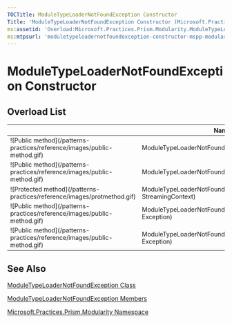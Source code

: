 ```yaml
---
TOCTitle: ModuleTypeLoaderNotFoundException Constructor
Title: 'ModuleTypeLoaderNotFoundException Constructor (Microsoft.Practices.Prism.Modularity)'
ms:assetid: 'Overload:Microsoft.Practices.Prism.Modularity.ModuleTypeLoaderNotFoundException.\#ctor'
ms:mtpsurl: 'moduletypeloadernotfoundexception-constructor-mspp-modularity.md'
---
```



# ModuleTypeLoaderNotFoundException Constructor

## Overload List


<table>

<thead>
<tr class="header">
<th> </th>
<th>Name</th>
<th>Description</th>
</tr>
</thead>
<tbody>
<tr class="odd">
<td>![Public method](/patterns-practices/reference/images/public-method.gif)</td>
<td>ModuleTypeLoaderNotFoundException</td>
<td><div class="summary">
Initializes a new instance of the <a href="/patterns-practices/reference/moduletypeloadernotfoundexception-class-mspp-modularity
">ModuleTypeLoaderNotFoundException</a> class.
</div></td>
</tr>
<tr class="even">
<td>![Public method](/patterns-practices/reference/images/public-method.gif)</td>
<td>ModuleTypeLoaderNotFoundException(String)</td>
<td><div class="summary">
Initializes a new instance of the <a href="/patterns-practices/reference/moduletypeloadernotfoundexception-class-mspp-modularity
">ModuleTypeLoaderNotFoundException</a> class with a specified error message.
</div></td>
</tr>
<tr class="odd">
<td>![Protected method](/patterns-practices/reference/images/protmethod.gif)</td>
<td>ModuleTypeLoaderNotFoundException(SerializationInfo, StreamingContext)</td>
<td><div class="summary">
Initializes a new instance with serialized data.
</div></td>
</tr>
<tr class="even">
<td>![Public method](/patterns-practices/reference/images/public-method.gif)</td>
<td>ModuleTypeLoaderNotFoundException(String, Exception)</td>
<td><div class="summary">
Initializes a new instance of the <a href="/patterns-practices/reference/moduletypeloadernotfoundexception-class-mspp-modularity">ModuleTypeLoaderNotFoundException</a> class with a specified error message.
</div></td>
</tr>
<tr class="odd">
<td>![Public method](/patterns-practices/reference/images/public-method.gif)</td>
<td>ModuleTypeLoaderNotFoundException(String, String, Exception)</td>
<td><div class="summary">
Initializes the exception with a particular module, error message and inner exception that happened.
</div></td>
</tr>
</tbody>
</table>

## See Also

[ModuleTypeLoaderNotFoundException Class](/patterns-practices/reference/moduletypeloadernotfoundexception-class-mspp-modularity)

[ModuleTypeLoaderNotFoundException Members](/patterns-practices/reference/moduletypeloadernotfoundexception-members-mspp-modularity)

[Microsoft.Practices.Prism.Modularity Namespace](/patterns-practices/reference/mspp-modularity-namespace)
